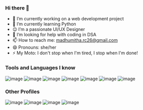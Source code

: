 ### Hi there 👋

-  🔭 I’m currently working on a web development project
-  🌱 I’m currently learning Python
-  😉 I’m a passionate UI/UX Designer
-  🤔 I’m looking for help with coding in DSA
-  📫 How to reach me: madhumitha.rc26@gmail.com
-  😄 Pronouns: she/her
-  ⚡ My Moto: I don't stop when I'm tired, I stop when I'm done!

### Tools and Languages I know
![image](https://github.com/madhumitha-ravichandran26/madhumitha-ravichandran26/assets/98893549/9cd1cd79-20b4-4ce5-80f0-bf11fea62c1c)
![image](https://github.com/madhumitha-ravichandran26/madhumitha-ravichandran26/assets/98893549/982fed7e-5397-454b-b2fe-203728077d93)
![image](https://github.com/madhumitha-ravichandran26/madhumitha-ravichandran26/assets/98893549/cb581218-c66d-4dc0-a95c-fa8125cf6d0a)
![image](https://github.com/madhumitha-ravichandran26/madhumitha-ravichandran26/assets/98893549/0c5e2b86-b5e7-4da3-b58f-3922e95521cb)
![image](https://github.com/madhumitha-ravichandran26/madhumitha-ravichandran26/assets/98893549/b92c624a-47f1-46f3-9adc-08d24c03fcdc)
![image](https://github.com/madhumitha-ravichandran26/madhumitha-ravichandran26/assets/98893549/1f5c3942-7421-4c99-b974-166db83b9a28)
![image](https://github.com/madhumitha-ravichandran26/madhumitha-ravichandran26/assets/98893549/45c2f267-4dfb-4537-a99e-adf2276d209a)


### Other Profiles
![image](https://github.com/madhumitha-ravichandran26/madhumitha-ravichandran26/assets/98893549/ac454376-731b-4a21-af4f-762fb958ab91)
![image](https://github.com/madhumitha-ravichandran26/madhumitha-ravichandran26/assets/98893549/73bae90e-556c-4b38-8b2b-7608647658af)
![image](https://github.com/madhumitha-ravichandran26/madhumitha-ravichandran26/assets/98893549/27eb0ec4-7c36-4fd2-8ffc-811a64d0ae42)
![image](https://github.com/madhumitha-ravichandran26/madhumitha-ravichandran26/assets/98893549/718b51de-b1ac-46fe-83bf-f0eb9efcc755)
